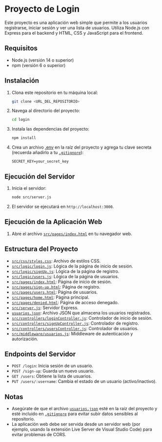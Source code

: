 # Proyecto de Login

Este proyecto es una aplicación web simple que permite a los usuarios registrarse, iniciar sesión y ver una lista de usuarios. Utiliza Node.js con Express para el backend y HTML, CSS y JavaScript para el frontend.

## Requisitos

- Node.js (versión 14 o superior)
- npm (versión 6 o superior)

## Instalación

1. Clona este repositorio en tu máquina local:

    ```sh
    git clone <URL_DEL_REPOSITORIO>
    ```

2. Navega al directorio del proyecto:

    ```sh
    cd login
    ```

3. Instala las dependencias del proyecto:

    ```sh
    npm install
    ```

4. Crea un archivo [.env](http://_vscodecontentref_/2) en la raíz del proyecto y agrega tu clave secreta (recuerda añadirlo a tu [`.gitignore`](.gitignore )):

    ```env
    SECRET_KEY=your_secret_key
    ```

## Ejecución del Servidor

1. Inicia el servidor:

    ```sh
    node src/server.js
    ```

2. El servidor se ejecutará en `http://localhost:3000`.

## Ejecución de la Aplicación Web

1. Abre el archivo [`src/pages/index.html`](src/pages/index.html ) en tu navegador web.

## Estructura del Proyecto

- [`src/css/styles.css`](src/css/styles.css ): Archivo de estilos CSS.
- [`src/logic/login.js`](src/logic/login.js ): Lógica de la página de inicio de sesión.
- [`src/logic/signUp.js`](src/logic/signUp.js ): Lógica de la página de registro.
- [`src/logic/users.js`](src/logic/users.js ): Lógica de la página de usuarios.
- [`src/pages/index.html`](src/pages/index.html ): Página de inicio de sesión.
- [`src/pages/sign-up.html`](src/pages/sign-up.html ): Página de registro.
- [`src/pages/users.html`](src/pages/users.html ): Página de usuarios.
- [`src/pages/home.html`](src/pages/home.html ): Página principal.
- [`src/pages/denied.html`](src/pages/denied.html ): Página de acceso denegado.
- [`src/server.js`](src/server.js ): Servidor Express.
- [`usuarios.json`](usuarios.json ): Archivo JSON que almacena los usuarios registrados.
- [`src/controllers/loginController.js`](src/controllers/loginController.js ): Controlador de inicio de sesión.
- [`src/controllers/signUpController.js`](src/controllers/signUpController.js ): Controlador de registro.
- [`src/controllers/usersController.js`](src/controllers/usersController.js ): Controlador de usuarios.
- [`src/middleware/usuarios.js`](src/middleware/usuarios.js ): Middleware de autenticación y autorización.

## Endpoints del Servidor

- `POST /login`: Inicia sesión de un usuario.
- `POST /sign-up`: Guarda un nuevo usuario.
- `GET /users`: Obtiene la lista de usuarios.
- `PUT /users/:username`: Cambia el estado de un usuario (activo/inactivo).

## Notas

- Asegúrate de que el archivo [`usuarios.json`](usuarios.json ) esté en la raíz del proyecto y esté incluido en [`.gitignore`](.gitignore ) para evitar subir datos sensibles al repositorio.
- La aplicación web debe ser servida desde un servidor web (por ejemplo, usando la extensión Live Server de Visual Studio Code) para evitar problemas de CORS.
